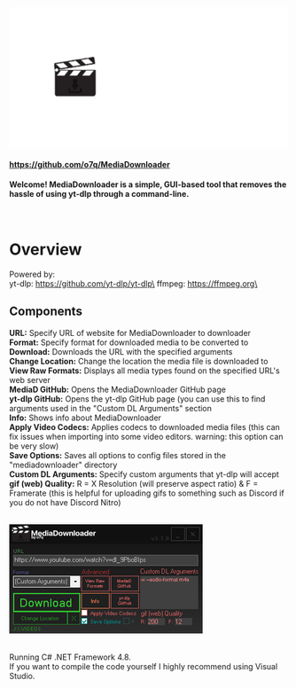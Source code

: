 <img src="images/gitbanner.png"/>

#### https://github.com/o7q/MediaDownloader

#### Welcome! MediaDownloader is a simple, GUI-based tool that removes the hassle of using yt-dlp through a command-line.
<br>

# Overview
Powered by:\
yt-dlp: https://github.com/yt-dlp/yt-dlp\
ffmpeg: https://ffmpeg.org\
<br>

## <b>Components</b>
<b>URL:</b> Specify URL of website for MediaDownloader to downloader\
<b>Format:</b> Specify format for downloaded media to be converted to\
<b>Download:</b> Downloads the URL with the specified arguments\
<b>Change Location:</b> Change the location the media file is downloaded to\
<b>View Raw Formats:</b> Displays all media types found on the specified URL's web server\
<b>MediaD GitHub:</b> Opens the MediaDownloader GitHub page\
<b>yt-dlp GitHub:</b> Opens the yt-dlp GitHub page (you can use this to find arguments used in the "Custom DL Arguments" section\
<b>Info:</b> Shows info about MediaDownloader\
<b>Apply Video Codecs:</b> Applies codecs to downloaded media files (this can fix issues when importing into some video editors. warning: this option can be very slow)\
<b>Save Options:</b> Saves all options to config files stored in the "mediadownloader" directory\
<b>Custom DL Arguments:</b> Specify custom arguments that yt-dlp will accept\
<b>gif (web) Quality:</b> R = X Resolution (will preserve aspect ratio) & F = Framerate (this is helpful for uploading gifs to something such as Discord if you do not have Discord Nitro)\
<br>

<img src="images/v310/v310.png"/>\
<br>

Running C# .NET Framework 4.8.\
If you want to compile the code yourself I highly recommend using Visual Studio.